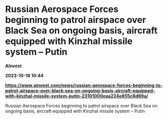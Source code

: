 # Russian Aerospace Forces beginning to patrol airspace over Black Sea on ongoing basis, aircraft equipped with Kinzhal missile system – Putin
**AInvest**

**2023-10-18 10:44**

**https://www.ainvest.com/news/russian-aerospace-forces-beginning-to-patrol-airspace-over-black-sea-on-ongoing-basis-aircraft-equipped-with-kinzhal-missile-system-putin-23101000eaa224e855c8d69a/**

Russian Aerospace Forces beginning to patrol airspace over Black Sea on ongoing basis, aircraft equipped with Kinzhal missile system – Putin
